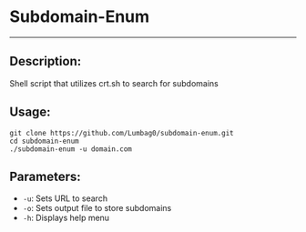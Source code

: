 # Subdomain-Enum
---
## Description:
Shell script that utilizes crt.sh to search for subdomains
## Usage:
```
git clone https://github.com/Lumbag0/subdomain-enum.git
cd subdomain-enum
./subdomain-enum -u domain.com
```
## Parameters:
- `-u`: Sets URL to search
- `-o`: Sets output file to store subdomains
- `-h`: Displays help menu